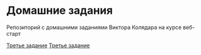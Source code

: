 # Домашние задания
Репозиторий с домашними заданиями Виктора Колядара на курсе веб-старт 

<a href="https://github.com/ViktorKolyadar/homeworks/blob/master/lesson-3/index.html">Третье задание</a>
<a href="https://viktorkolyadar.github.io/homeworks//blob/master/lesson-4/site/index.html">Третье задание</a>
